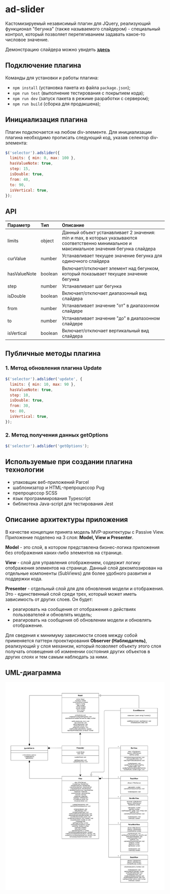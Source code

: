 # ad-slider

Кастомизируемый независимый плагин для JQuery, реализующий функционал "бегунка" (также называемого слайдером) - специальный контрол, который позволяет перетягиванием задавать какое-то числовое значение.

Демонстрацию слайдера можно увидеть [**здесь**](https://artemdmitrenko.github.io/ad-slider/)
## Подключение плагина
Команды для установки и работы плагина:
* `npm install` (установка пакета из файла `package.json`);
* `npm run test` (выполнение тестирования с покрытием кода);
* `npm run dev` (запуск пакета в режиме разработки с сервером);
* `npm run build` (сборка для продакшена);
## Инициализация плагина
Плагин подключается на любом div-элементе. Для инициализации плагина необходимо прописать следующий код, указав селектор div-элемента:
```javascript
$('selector').adslider({
  limits: { min: 0, max: 100 },
  hasValueNote: true,
  step: 15,
  isDouble: true,
  from: 40,
  to: 90,
  isVertical: true,
});
```
## API
|Параметр|Тип   |Описание      |
|:-------|:-----|:-------------|
|limits  |object|Данный объект устанавливает 2 значения: min и max, в которых указываются соответственно минимальное и максимальное значения бегунка слайдера
 curValue|number|Устанавливает текущее значение бегунка для одиночного слайдера
 hasValueNote|boolean|Включает/отключает элемент над бегунком, который показывает текущее значение бегунка
 step|number|Устанавливает шаг бегунка
 isDouble|boolean|Включает/отключает диапазонный вид слайдера
 from|number|Устанавливает значение "от" в диапазонном слайдере
 to|number|Устанавливает значение "до" в диапазонном слайдере
 isVertical|boolean|Включает/отключает вертикальный вид слайдера
## Публичные методы плагина
### 1. Метод обновления плагина Update
```javascript
$('selector').adslider('update', {
  limits: { min: 10, max: 90 },
  hasValueNote: true,
  step: 10,
  isDouble: true,
  from: 30,
  to: 80,
  isVertical: true,
});
```
### 2. Метод получения данных getOptions
```javascript
$('selector').adslider('getOptions');
```
## Используемые при создании плагина технологии
- упаковщик веб-приложений Parcel
- шаблонизатор и HTML-препроцессор Pug
- препроцессор SCSS
- язык программирования Typescript
- библиотека Java-script для тестирования Jest
## Описание архитектуры приложения
В качестве концепции принята модель MVP-архитектуры с Passive View. Приложение поделено на 3 слоя: **Model, View и Presenter**.

**Model** - это слой, в котором представлена бизнес-логика приложения без отображения каких-либо элементов на странице.

**View** - слой для управления отображением, содержит логику отображения элементов на странице. Данный слой декомпозирован на отдельные компоненты (SubViews) для более удобного развития и поддержки кода.

**Presenter** - отдельный слой для для обновления модели и отображения. Это - единственный слой среди трех, который может иметь зависимость от других слоев. Он будет: 
- реагировать на сообщения от отображения о действиях пользователей и обновлять модель; 
- реагировать на сообщения об обновлении модели и обновлять отображение.

Для сведения к минимуму зависимости слоев между собой применяется паттерн проектирования **Observer (Наблюдатель)**, реализующий у слоя механизм, который позволяет объекту этого слоя получать оповещения об изменении состояния других объектов в других слоях и тем самым наблюдать за ними.
## UML-диаграмма
![UML-диаграмма](https://github.com/ArtemDmitrenko/ad-slider/raw/master/uml-diagram.jpg)